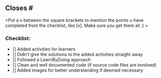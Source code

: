 ## Closes #<Issue No.>

<Put a x between the square brackets to mention the points u have completed from the checklist, like [x]. Make sure you get them all :) >

### Checklist: 

- [] Added activities for learners
- [] Didn't give the solutions to the added activities straight away
- [] Followed a LearnByDoing approach
- [] Clean and well documented code (if source code files are involved)
- [] Added images for better understanding if deemed necessary
